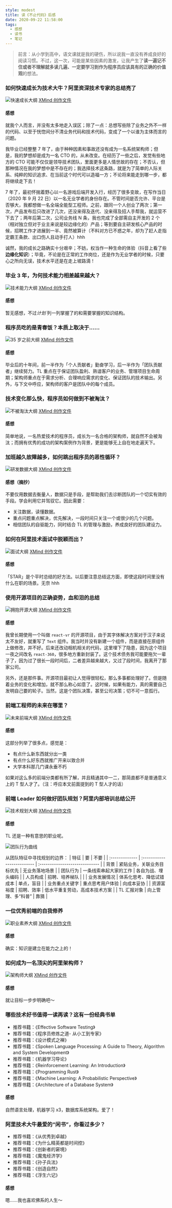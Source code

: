 ```yaml
---
style: modest
title: 读《不止代码》后感
date: 2020-09-22 11:58:00
tags:
  - 感想
  - 读书
  - 笔记
---
```


> 前言：从小学到高中，语文课就是我的硬伤，所以说我一直没有养成良好的阅读习惯。不过，这一次，可能是某些因素的激发，让我产生了**读一遍记不住或者不理解就多读几遍、一定要学习到作为程序员应该具有的正确的价值观**的想法。

### 如何快速成长为技术大牛？阿里资深技术专家的总结亮了

![快速成长大纲](correct-values/grow-up-quickly.png)
[XMind 创作文件](correct-values/grow-up-quickly.xmind 'grow-up-quickly.xmind')

#### 感想

就我个人而言，并没有太多地走入误区；除了一点：总想写些除了业务之外不一样的代码、以至于恍惚间分不清业务代码和技术代码，变成了一个以谁为主体而言的问题。

我毕业已经整整 7 年了，由于种种因素和事故还没有成为一名系统架构师；但是，我的梦想却是成为一名 CTO 的，从未改变。在经历了一些之后，发觉有些地方的 CTO 可能不仅仅是领导技术团队，里面更多是人情世故的存在；不否认，但那种情况在我的梦想中是不存在的；我选择技术这条路，就是为了简单的人际关系、纯粹的知识追求、在当前这个时代可以造福一方；不论将来能走到哪一步，都将继续走下去！

7 年了，最初怀揣着野心以一名游戏后端开发入行，经历了很多变故，在写作当日（2020 年 9 月 22 日）以一名无业学者的身份存在。不管时间是否允许、平台是否够大，我都想做一名全端全能型工程师。之前，跟同一个人创业了两次；第一次，产品发布后只改进了几次，还没来得及迭代、没来得及招人手帮我，就运营不下去了；两年后第二次，公司业务线 N 条，我也完成了全部需自主开发的 2 个（相对独立但对于业主来说是较边缘化的）产品；等到要自主研发核心产品的时候，招聘工作才进展到一半、竟然被算计（不料对方已不惑之年，却为了赶人走指定霸王条款、出口伤人且动手打人）hhh

诚然，我的成长之路确实十分艰辛；不妨，权当作一种生命的体验（抖音上看了些**边缘化知识**）；毕竟，不论是在正常的工作岗位，还是作为无业学者的时候，只要心之所向无误，技术水平还是在走上坡路滴！

### 毕业 3 年，为何技术能力相差越来越大？

![技术能力大纲](correct-values/tech-ability.png)
[XMind 创作文件](correct-values/tech-ability.xmind 'tech-ability.xmind')

#### 感想

暂无感想，不过*计划* 列一列掌握了的和需要掌握的知识结构。

### 程序员吃的是青春饭？本质上取决于……

![35 岁之前大纲](correct-values/before-35-years-old.png)
[XMind 创作文件](correct-values/before-35-years-old.xmind 'before-35-years-old.xmind')

#### 感想

毕业后的十年间，前一半作为「个人贡献者」勤奋学习，后一半作为「团队贡献者」继续努力。TL 重点在于保证团队盈利、熟谙客户的业务、管理项目生命周期；架构师重点在于需求分析、合理响应需求的变化、保证团队的技术输出。另外，与下文中呼应，架构师的客户是团队中的每个成员。

### 技术变化那么快，程序员如何做到不被淘汰？

![不被淘汰大纲](correct-values/not-eliminated.png)
[XMind 创作文件](correct-values/not-eliminated.xmind 'not-eliminated.xmind')

#### 感想

简单地说，一名热爱技术的程序员，成长为一名合格的架构师，就自然不会被淘汰；而拥有优秀的成功的架构案例作为背景，更是能够无上自在地走遍天下。

### 加班越久故障越多，如何跳出程序员的恶性循环？

![研发数据大纲](correct-values/dev-data.png)
[XMind 创作文件](correct-values/dev-data.xmind 'dev-data.xmind')

#### 感想（摘抄）

不要仅用数据去衡量人，数据只是手段，是帮助我们去诊断团队的一个切实有效的手段。学会利用它并驾驭它。因此需要：

- 关注数据，读懂数据。
- 重点问题重点解决，优先解决，一段时间只关注一个或很少的几个问题。
- 相信团队的自驱能力，同时结合 TL 的管理与激励，养成良好的团队建设力。

### 如何在阿里技术面试中脱颖而出？

![面试大纲](correct-values/interview.png)
[XMind 创作文件](correct-values/interview.xmind 'interview.xmind')

#### 感想

「STAR」是个平时总结的好方法。以后要注意总结这方面，即使这段时间里没有什么在职的场景。无奈 hhh

### 使用开源项目的正确姿势，血和泪的总结

![拥抱开源大纲](correct-values/embrace-open-source.png)
[XMind 创作文件](correct-values/embrace-open-source.xmind 'embrace-open-source.xmind')

#### 感想

我曾长期使用一个叫做 `react-vr` 的开源项目，由于其字体解决方案对于汉子来说太不友好，就重写了 `Text` 组件。我当时并没有新建一个组件，而是直接在原组件上做修改，并不好。后来还改动相机相关的代码，这里埋下了隐患，因为这个项目一夜之间改名 `react-360`，很多地方重新封装了。这个技术债务我可能要拖欠一辈子了，因为过了很长一段时间后，二者差异越来越大，又过了段时间，我离开了那家公司。

另外，还是那件事。开源项目最初让人觉得很轻松，那么多事都处理好了。但是随着业务的变化和增加，就不那么称心如意了。这时候，如果有能力，真的需要自己发明自己要的轮子。当然，这是个团队决策，甚至公司决策；切不可一意孤行。

### 前端工程师的未来在哪里？

![未来前端大纲](correct-values/future-frontend.png)
[XMind 创作文件](correct-values/future-frontend.xmind 'future-frontend.xmind')

#### 感想

这部分列举了很多点，感觉是：

- 有点什么新东西就分出一类
- 有点什么好东西就推广开来以致合并
- 大学本科那几门课永垂不朽

如果对这么多的前端分类都有所了解，并且精通其中一二，那简直都不是普通意义上的 T 型人才了。（注：呼应本文前面提到的 T 型人才的话）

### 前端 Leader 如何做好团队规划？阿里内部培训总结公开

![技术规划大纲](correct-values/tl-plans.png)
[XMind 创作文件](correct-values/tl-plans.xmind 'tl-plans.xmind')

#### 感想

TL 还是一种有意思的职业呢。

![团队行为曲线](correct-values/team-behaviour-curve.png)

从团队特征中寻找规划的边界：
| 特征 | 要 | 不要 |
| :------------- | :------------------------- | :----------------------------- |
| 背景 | 紧贴业务，关联业务目标优先 | 无业务落地场景 |
| 团队行为 | 一条线索串起大家的工作 | 各自为战、埋头编码 |
| 人员构成 | 招聘、培养梯队 | |
| 业务发展情况 | 体系化思考、降低试错成本 | 单点，盲目 |
| 业务重点关键字 | 重点思考用户体验 | 向成本妥协 |
| 资源富裕度 | 招聘、效率 | 低水平重复劳动，高成本技术方案 |
| TL 汇报对象 | 向上管理、多“科普” | 靠猜 |

### 一位优秀前端的自我修养

![职业素养大纲](correct-values/professionalism.png)
[XMind 创作文件](correct-values/professionalism.xmind 'professionalism.xmind')

#### 感想

确实：知识是建立在能力之上的！

### 如何成为一名顶尖的阿里架构师？

![架构师大纲](correct-values/architect.png)
[XMind 创作文件](correct-values/architect.xmind 'architect.xmind')

#### 感想

就让目标一步步明确吧～

### 哪些技术好书值得一读再读？这有一份经典书单

- 推荐书籍：《Effective Software Testing》
- 推荐书籍：《程序员修炼之道- 从小工到专家》
- 推荐书籍：《设计模式之禅》
- 推荐书籍：《Spoken Language Processing: A Guide to Theory, Algorithm and System Development》
- 推荐书籍：《机器学习导论》
- 推荐书籍：《Reinforcement Learning: An Introduction》
- 推荐书籍：《Programming Rust》
- 推荐书籍：《Machine Learning: A Probabilistic Perspective》
- 推荐书籍：《Architecture of a Database System》

#### 感想

自然语言处理，机器学习 x3，数据库系统架构。爱了！

### 阿里技术大牛最爱的“闲书”，你看过多少？

- 推荐书籍：《从优秀到卓越》
- 推荐书籍：《为什么精英都是时间控》
- 推荐书籍：《创新者的窘境》
- 推荐书籍：《魔鬼经济学》
- 推荐书籍：《孙子兵法》
- 推荐书籍：《创造自然》
- 推荐书籍：《浮生六记》

#### 感想

嗯……我也喜欢佛系的人生～
